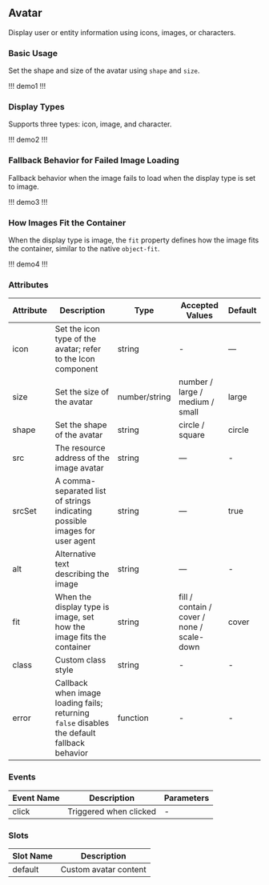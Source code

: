 ## Avatar 

Display user or entity information using icons, images, or characters.

### Basic Usage 

Set the shape and size of the avatar using `shape` and `size`.

!!! demo1 !!!

### Display Types 

Supports three types: icon, image, and character.

!!! demo2 !!!

### Fallback Behavior for Failed Image Loading 

Fallback behavior when the image fails to load when the display type is set to image.

!!! demo3 !!!

### How Images Fit the Container 

When the display type is image, the `fit` property defines how the image fits the container, similar to the native `object-fit`.

!!! demo4 !!!

### Attributes 

| Attribute | Description                                                                 | Type          | Accepted Values                     | Default |
| --------- | -------------------------------------------------------------------------- | ------------- | ----------------------------------- | ------- |
| icon      | Set the icon type of the avatar; refer to the Icon component               | string        | -                                   | —       |
| size      | Set the size of the avatar                                                 | number/string | number / large / medium / small     | large   |
| shape     | Set the shape of the avatar                                                | string        | circle / square                     | circle  |
| src       | The resource address of the image avatar                                   | string        | —                                   | -       |
| srcSet    | A comma-separated list of strings indicating possible images for user agent | string        | —                                   | true    |
| alt       | Alternative text describing the image                                      | string        | —                                   | -       |
| fit       | When the display type is image, set how the image fits the container       | string        | fill / contain / cover / none / scale-down | cover   |
| class     | Custom class style                                                        | string        | -                                   | -       |
| error     | Callback when image loading fails; returning `false` disables the default fallback behavior | function      | -                                   | -       |

### Events 

| Event Name | Description               | Parameters |
| ---------- | ------------------------- | ---------- |
| click      | Triggered when clicked    | -          |

### Slots 

| Slot Name  | Description               |
| ---------- | ------------------------- |
| default    | Custom avatar content     |
